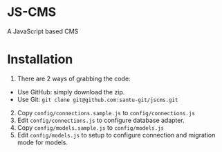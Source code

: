# JS-CMS

A JavaScript based CMS

# Installation
1. There are 2 ways of grabbing the code:
  * Use GitHub: simply download the zip.
  * Use Git: `git clone git@github.com:santu-git/jscms.git`
2. Copy `config/connections.sample.js` to `config/connections.js`
3. Edit `config/connections.js` to configure database adapter.
4. Copy `config/models.sample.js` to `config/models.js`
5. Edit `config/models.js` to setup to configure connection and migration mode for models.


